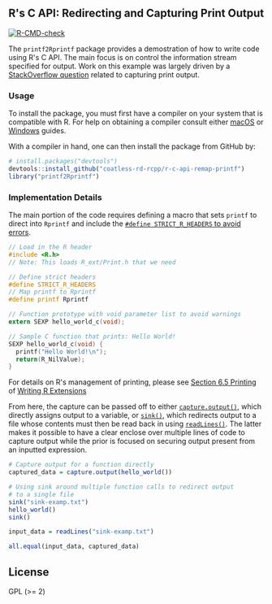## R's C API: Redirecting and Capturing Print Output

<!-- badges: start -->
[![R-CMD-check](https://github.com/coatless-rd-rcpp/r-c-api-remap-printf/actions/workflows/R-CMD-check.yaml/badge.svg)](https://github.com/coatless-rd-rcpp/r-c-api-remap-printf/actions/workflows/R-CMD-check.yaml)
<!-- badges: end -->

The `printf2Rprintf` package provides a demostration of how to write code
using R's C API. The main focus is on control the information stream
specified for output. Work on this example was largely driven by
a [StackOverflow question](https://stackoverflow.com/a/48312733/1345455) related
to capturing print output.

### Usage

To install the package, you must first have a compiler on your system that is 
compatible with R. For help on obtaining a compiler consult either
[macOS](http://thecoatlessprofessor.com/programming/r-compiler-tools-for-rcpp-on-os-x/)
or 
[Windows](http://thecoatlessprofessor.com/programming/rcpp/install-rtools-for-rcpp/)
guides.

With a compiler in hand, one can then install the package from GitHub by:

```r
# install.packages("devtools")
devtools::install_github("coatless-rd-rcpp/r-c-api-remap-printf")
library("printf2Rprintf")
```

### Implementation Details

The main portion of the code requires defining a macro that sets `printf` to 
direct into `Rprintf` and  include the [`#define STRICT_R_HEADERS` to avoid errors](https://cran.r-project.org/doc/manuals/r-release/R-exts.html#Error-handling).

```c
// Load in the R header
#include <R.h>
// Note: This loads R_ext/Print.h that we need

// Define strict headers
#define STRICT_R_HEADERS
// Map printf to Rprintf
#define printf Rprintf

// Function prototype with void parameter list to avoid warnings
extern SEXP hello_world_c(void);

// Sample C function that prints: Hello World!
SEXP hello_world_c(void) {
  printf("Hello World!\n");
  return(R_NilValue);
}
```

For details on R's management of printing, please see [Section 6.5 Printing
](https://cran.r-project.org/doc/manuals/r-release/R-exts.html#Printing) of [Writing R Extensions](https://cran.r-project.org/doc/manuals/r-release/R-exts.html)

From here, the capture can be passed off to either [`capture.output()`](https://stat.ethz.ch/R-manual/R-devel/library/utils/html/capture.output.html),
which directly assigns output to a variable, or [`sink()`](https://stat.ethz.ch/R-manual/R-devel/library/base/html/sink.html),
which redirects output to a file whose contents must then be read back in using
[`readLines()`](https://stat.ethz.ch/R-manual/R-devel/library/base/html/readLines.html).
The latter makes it possible to have a clear enclose over multiple lines of
code to capture output while the prior is focused on securing output present
from an inputted expression. 

```r
# Capture output for a function directly
captured_data = capture.output(hello_world())

# Using sink around multiple function calls to redirect output
# to a single file
sink("sink-examp.txt")
hello_world()
sink()

input_data = readLines("sink-examp.txt")

all.equal(input_data, captured_data)
```

## License

GPL (\>= 2)
